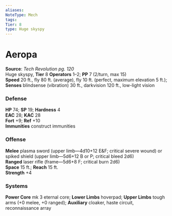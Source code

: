 ```yaml
---
aliases: 
NoteType: Mech
tags: 
Tier: 8
type: Huge skyspy
---
```


# Aeropa

**Source**:  _Tech Revolution pg. 120_  
Huge skyspy, **Tier** 8 
**Operators** 1–2; **PP** 7 (2/turn, max 15)  
**Speed** 20 ft., fly 80 ft. (average), fly 10 ft. (perfect, maximum elevation 5 ft.);  
**Senses** blindsense (vibration) 30 ft., darkvision 120 ft., low-light vision

### Defense

**HP** 74; **SP** 19; **Hardness** 4  
**EAC** 28; **KAC** 28  
**Fort** +9; **Ref** +10  
**Immunities** construct immunities

### Offense

**Melee** plasma sword (upper limb—4d10+12 E&F; critical severe wound) or  
spiked shield (upper limb—5d6+12 B or P; critical bleed 2d6)  
**Ranged** laser rifle (frame—5d6+8 F; critical burn 2d6)  
**Space** 15 ft.; **Reach** 15 ft.  
**Strength** +4

### Systems

**Power Core** mk 3 eternal core; **Lower Limbs** hoverpad; **Upper Limbs** tough arms (+0 melee, +0 ranged); **Auxiliary** cloaker, haste circuit, reconnaissance array
